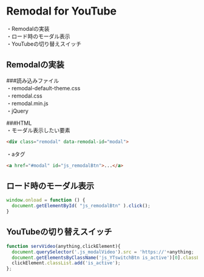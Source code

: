 # Remodal for YouTube
  ・Remodalの実装<br>
  ・ロード時のモーダル表示<br>
  ・YouTubeの切り替えスイッチ<br>


## Remodalの実装
  ###読み込みファイル<br>
  ・remodal-default-theme.css<br>
  ・remodal.css<br>
  ・remodal.min.js<br>
  ・jQuery

  ###HTML<br>
  ・モーダル表示したい要素<br>
  ```html
  <div class="remodal" data-remodal-id="modal">
  ```
  ・aタグ
  ```html
  <a href="#modal" id="js_remodalBtn">...</a>
  ```

## ロード時のモーダル表示
```javascript
window.onload = function () {
  document.getElementById( "js_remodalBtn" ).click();
}
```

## YouTubeの切り替えスイッチ
```javascript
function servVideo(anything,clickElement){
  document.querySelector('.js_modalVideo').src = 'https://'+anything;
  document.getElementsByClassName('js_YTswitchBtn is_active')[0].classList.remove('is_active');
  clickElement.classList.add('is_active');
};
```